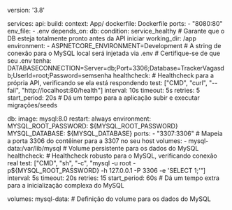 version: '3.8'

services:
  api:
    build:
      context: App/
      dockerfile: Dockerfile
    ports:
      - "8080:80"
    env_file:
      - .env
    depends_on:
      db:
        condition: service_healthy # Garante que o DB esteja totalmente pronto antes da API iniciar
    working_dir: /app
    environment:
      - ASPNETCORE_ENVIRONMENT=Development
      # A string de conexão para o MySQL local será injetada via .env
      # Certifique-se de que seu .env tenha: DATABASECONNECTION=Server=db;Port=3306;Database=TrackerVagasdb;UserId=root;Password=semsenha
    healthcheck: # Healthcheck para a própria API, verificando se ela está respondendo
      test: ["CMD", "curl", "--fail", "http://localhost:80/health"]
      interval: 10s
      timeout: 5s
      retries: 5
      start_period: 20s # Dá um tempo para a aplicação subir e executar migrações/seeds

  db:
    image: mysql:8.0
    restart: always
    environment:
      MYSQL_ROOT_PASSWORD: ${MYSQL_ROOT_PASSWORD}
      MYSQL_DATABASE: ${MYSQL_DATABASE}
    ports:
      - "3307:3306" # Mapeia a porta 3306 do contêiner para a 3307 no seu host
    volumes:
      - mysql-data:/var/lib/mysql # Volume persistente para os dados do MySQL
    healthcheck: # Healthcheck robusto para o MySQL, verificando conexão real
      test: ["CMD", "sh", "-c", "mysql -u root -p${MYSQL_ROOT_PASSWORD} -h 127.0.0.1 -P 3306 -e 'SELECT 1;'"]
      interval: 5s
      timeout: 20s
      retries: 15
      start_period: 60s # Dá um tempo extra para a inicialização complexa do MySQL

volumes:
  mysql-data: # Definição do volume para os dados do MySQL